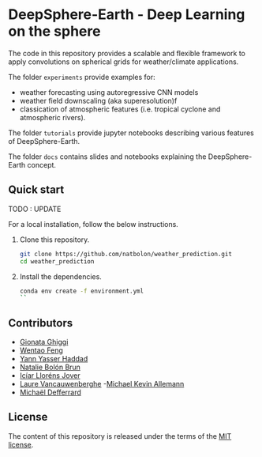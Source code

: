 # DeepSphere-Earth - Deep Learning on the sphere 

The code in this repository provides a scalable and flexible framework to apply convolutions on spherical grids for weather/climate applications.

The folder `experiments` provide examples for:
-  weather forecasting using autoregressive CNN models  
-  weather field downscaling (aka superesolution)f
-  classication of atmospheric features (i.e. tropical cyclone and atmospheric rivers).

The folder `tutorials` provide jupyter notebooks describing various features of DeepSphere-Earth.

The folder `docs` contains slides and notebooks explaining the DeepSphere-Earth concept. 

## Quick start 

TODO : UPDATE 

For a local installation, follow the below instructions.

1. Clone this repository.
   ```sh
   git clone https://github.com/natbolon/weather_prediction.git
   cd weather_prediction
   ```

2. Install the dependencies.
   ```sh
   conda env create -f environment.yml
   ``
   
## Contributors
- [Gionata Ghiggi][gg]
- [Wentao Feng][wf]
- [Yann Yasser Haddad][yyh]
- [Natalie Bolón Brun][nbolon]
- [Icíar Lloréns Jover][illorens]
- [Laure Vancauwenberghe][lv]
 -[Michael Kevin Allemann][ma]
- [Michaël Defferrard][mdeff]

[gg]: https://people.epfl.ch/gionata.ghiggi
[wf]: https://github.com/ownzonefeng
[yyh]: https://www.linkedin.com/in/yann-yasser-haddad/?originalSubdomain=ch
[nbolon]: https://www.linkedin.com/in/nataliebolonbrun/
[illorens]: https://www.linkedin.com/in/iciar-llorens-jover/
[lv]: https://www.linkedin.com/in/laure-vancauwenberghe/
[ma]: https://www.linkedin.com/in/michael-allemann/
[mdeff]: http://deff.ch

## License

The content of this repository is released under the terms of the [MIT license](LICENSE.txt).
